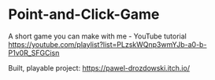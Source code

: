 # Point-and-Click-Game
A short game you can make with me - YouTube tutorial https://youtube.com/playlist?list=PLzskWQnp3wmYJb-a0-b-P1v0R_SFGCisn

Built, playable project: https://pawel-drozdowski.itch.io/
